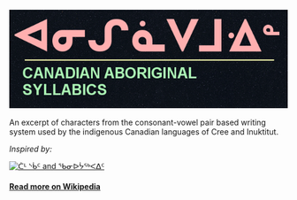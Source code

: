 [![Canadian Aboriginal Syllabics](https://github.com/eskzsolt/animated-abugida/blob/master/tumblr_inline_p0ojk6zoR01tq3sd6_1280.png "Visit site")](https://eskzsolt.github.io/animated-abugida/)

An excerpt of characters from the consonant-vowel pair based writing system used by the indigenous Canadian languages of Cree and Inuktitut.

*Inspired by:*

[![ᑖᒻ ᔅᑳᑦ and ᖃᓂᐅᔮᖅᐸᐃᑦ](http://img.youtube.com/vi/xW4hI_METac/mqdefault.jpg "ᑖᒻ ᔅᑳᑦ and ᖃᓂᐅᔮᖅᐸᐃᑦ")](https://youtu.be/xW4hI_METac)

#### [Read more on Wikipedia](https://en.wikipedia.org/wiki/Canadian_Aboriginal_syllabics)
